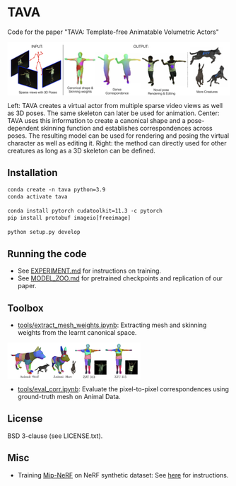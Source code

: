 # TAVA

Code for the paper "TAVA: Template-free Animatable Volumetric Actors"

<div>
<img align="center" src="assets/teaser.png" width="1000px"/>
<p> Left: TAVA creates a virtual actor from multiple sparse video views as well as 3D poses. The same skeleton can later be used for animation. Center: TAVA uses this information to create a canonical shape and a pose-dependent skinning function and establishes correspondences across poses. The resulting model can be used for rendering and posing the virtual character as well as editing it. Right: the method can directly used for other creatures as long as a 3D skeleton can be defined.
</p>
</div>

## Installation
```
conda create -n tava python=3.9
conda activate tava

conda install pytorch cudatoolkit=11.3 -c pytorch
pip install protobuf imageio[freeimage]

python setup.py develop
```

## Running the code 

- See [EXPERIMENT.md](docs/EXPERIMENT.md) for instructions on training.
- See [MODEL_ZOO.md](docs/MODEL_ZOO.md) for pretrained checkpoints and replication of our paper.

## Toolbox
- [tools/extract_mesh_weights.ipynb](tools/extract_mesh_weights.ipynb): Extracting mesh and skinning weights from the learnt canonical space.
<img align="center" src="assets/mesh_skin_weights.png" width="60%"/>

- [tools/eval_corr.ipynb](tools/eval_corr.ipynb): Evaluate the pixel-to-pixel correspondences using ground-truth mesh on Animal Data.

## License

BSD 3-clause (see LICENSE.txt).

## Misc

- Training [Mip-NeRF](https://jonbarron.info/mipnerf/) on NeRF synthetic dataset: See [here](docs/mipnerf.md) for instructions.
